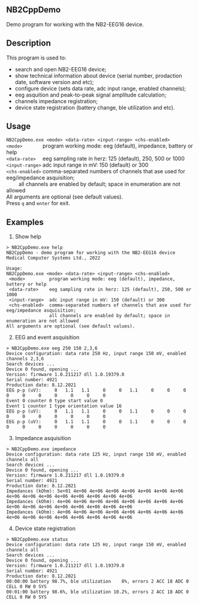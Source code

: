 ## NB2CppDemo
Demo program for working with the NB2-EEG16 device.

## Description
This program is used to:
 - search and open NB2-EEG16 device;
 - show technical information about device (serial number, prodaction date, software version and etc);
 - configure device (sets data rate, adc input range, enabled channels);
 - eeg asquition and peak-to-peak signal amplitude calculation;
 - channels impedance registration;
 - device state registration (battery change, ble utilization and etc).
 
 
## Usage
`NB2CppDemo.exe <mode> <data-rate> <input-range> <chs-enabled>`\
` <mode>        ` program working mode: eeg (default), impedance, battery or help\
` <data-rate>   ` eeg sampling rate in herz: 125 (default), 250, 500 or 1000\
` <input-range> ` adc input range in mV: 150 (default) or 300\
` <chs-enabled> ` comma-separated numbers of channels that ase used for eeg/impedance asquisition; \
` ` ` ` ` ` all channels are enabled by default; space in enumeration are not allowed\
All arguments are optional (see default values).\
Press `q` and `enter` for exit.

## Examples

1. Show help
```
> NB2CppDemo.exe help
NB2CppDemo - demo program for working with the NB2-EEG16 device
Medical Computer Systems Ltd., 2022

Usage:
NB2CppDemo.exe <mode> <data-rate> <input-range> <chs-enabled>
 <mode>         program working mode: eeg (default), impedance, battery or help
 <data-rate>    eeg sampling rate in herz: 125 (default), 250, 500 or 1000
 <input-range>  adc input range in mV: 150 (default) or 300
 <chs-enabled>  comma-separated numbers of channels that ase used for eeg/impedance asquisition;
                all channels are enabled by default; space in enumeration are not allowed
All arguments are optional (see default values).
```

2. EEG and event asquisition
```
> NB2CppDemo.exe eeg 250 150 2,3,6 
Device configuration: data rate 250 Hz, input range 150 mV, enabled channels 2,3,6
Search devices ...
Device 0 found, opening ...
Version: firmware 1.0.211217 dll 1.0.19379.0
Serial number: 4921
Production date: 8.12.2021
EEG p-p (uV):     0   1.1   1.1     0     0   1.1     0     0     0     0     0     0     0     0     0     0
Event 0 counter 0 type start value 0
Event 1 counter 1 type orientation value 16
EEG p-p (uV):     0   1.1   1.1     0     0   1.1     0     0     0     0     0     0     0     0     0     0
EEG p-p (uV):     0   1.1   1.1     0     0   1.1     0     0     0     0     0     0     0     0     0     0
```

3. Impedance asquisition
```
> NB2CppDemo.exe impedance
Device configuration: data rate 125 Hz, input range 150 mV, enabled channels all
Search devices ...
Device 0 found, opening ...
Version: firmware 1.0.211217 dll 1.0.19379.0
Serial number: 4921
Production date: 8.12.2021
Impedances (kOhm): 5e+01 4e+06 4e+06 4e+06 4e+06 4e+06 4e+06 4e+06 4e+06 4e+06 4e+06 4e+06 4e+06 4e+06 4e+06 4e+06
Impedances (kOhm): 4e+06 4e+06 4e+06 4e+06 4e+06 4e+06 4e+06 4e+06 4e+06 4e+06 4e+06 4e+06 4e+06 4e+06 4e+06 4e+06
Impedances (kOhm): 4e+06 4e+06 4e+06 4e+06 4e+06 4e+06 4e+06 4e+06 4e+06 4e+06 4e+06 4e+06 4e+06 4e+06 4e+06 4e+06
```

4. Device state registration
```
> NB2CppDemo.exe status
Device configuration: data rate 125 Hz, input range 150 mV, enabled channels all
Search devices ...
Device 0 found, opening ...
Version: firmware 1.0.211217 dll 1.0.19379.0
Serial number: 4921
Production date: 8.12.2021
00:00:00 battery 98.7%, ble utilization    0%, errors 2 ACC 18 ADC 0 CELL 0 RW 0 SYS
00:01:00 battery 98.6%, ble utilization 10.2%, errors 2 ACC 18 ADC 0 CELL 0 RW 0 SYS
```
